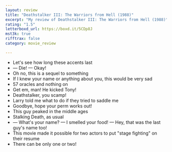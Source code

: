 ```yaml
---
layout: review
title: "Deathstalker III: The Warriors from Hell (1988)"
excerpt: "My review of Deathstalker III: The Warriors from Hell (1988)"
rating: "1.5"
letterboxd_url: https://boxd.it/5CDp8J
mst3k: true
rifftrax: false
category: movie_review

---
```


* Let's see how long these accents last
* — Die! — Okay!
* Oh no, this is a sequel to something 
* If I knew your name or anything about you, this would be very sad
* 57 oracles and nothing on
* Get em, man! He kicked Tony!
* Deathstalker, you scamp!
* Larry told me what to do if they tried to saddle me
* Goodbye, hope your perm works out!
* This guy peaked in the middle ages
* Stalking Death, as usual
* — What's your name? — I smelled your food! — Hey, that was the last guy's name too!
* This movie made it possible for two actors to put "stage fighting" on their resume
* There can be only one or two!